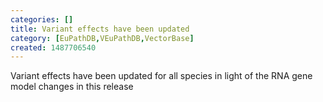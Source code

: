 ```yaml
---
categories: []
title: Variant effects have been updated
category: [EuPathDB,VEuPathDB,VectorBase]
created: 1487706540
---
```

Variant effects have been updated for all species in light of the RNA gene model changes in this release
